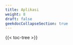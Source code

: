 ```yaml
---
title: Aplikasi
weight: 8
draft: false
geekdocCollapseSection: true
---
```

<!-- spellchecker-disable -->

{{< toc-tree >}}

<!-- spellchecker-enable -->
